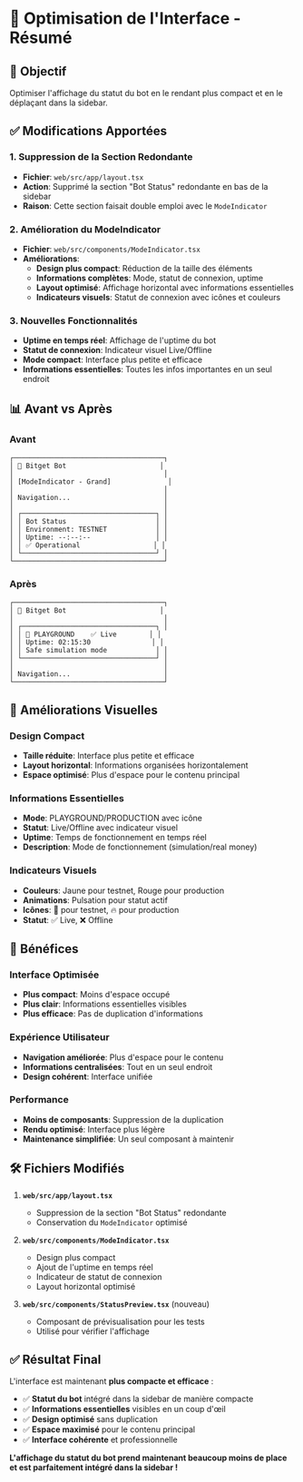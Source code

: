 # 🎨 Optimisation de l'Interface - Résumé

## 🎯 **Objectif**
Optimiser l'affichage du statut du bot en le rendant plus compact et en le déplaçant dans la sidebar.

## ✅ **Modifications Apportées**

### 1. **Suppression de la Section Redondante**
- **Fichier**: `web/src/app/layout.tsx`
- **Action**: Supprimé la section "Bot Status" redondante en bas de la sidebar
- **Raison**: Cette section faisait double emploi avec le `ModeIndicator`

### 2. **Amélioration du ModeIndicator**
- **Fichier**: `web/src/components/ModeIndicator.tsx`
- **Améliorations**:
  - **Design plus compact**: Réduction de la taille des éléments
  - **Informations complètes**: Mode, statut de connexion, uptime
  - **Layout optimisé**: Affichage horizontal avec informations essentielles
  - **Indicateurs visuels**: Statut de connexion avec icônes et couleurs

### 3. **Nouvelles Fonctionnalités**
- **Uptime en temps réel**: Affichage de l'uptime du bot
- **Statut de connexion**: Indicateur visuel Live/Offline
- **Mode compact**: Interface plus petite et efficace
- **Informations essentielles**: Toutes les infos importantes en un seul endroit

## 📊 **Avant vs Après**

### **Avant**
```
┌─────────────────────────────────────┐
│ 🚀 Bitget Bot                       │
│                                     │
│ [ModeIndicator - Grand]              │
│                                     │
│ Navigation...                       │
│                                     │
│ ┌─────────────────────────────────┐ │
│ │ Bot Status                      │ │
│ │ Environment: TESTNET            │ │
│ │ Uptime: --:--:--                │ │
│ │ ✅ Operational                  │ │
│ └─────────────────────────────────┘ │
└─────────────────────────────────────┘
```

### **Après**
```
┌─────────────────────────────────────┐
│ 🚀 Bitget Bot                       │
│                                     │
│ ┌─────────────────────────────────┐ │
│ │ 🧪 PLAYGROUND    ✅ Live        │ │
│ │ Uptime: 02:15:30               │ │
│ │ Safe simulation mode            │ │
│ └─────────────────────────────────┘ │
│                                     │
│ Navigation...                       │
└─────────────────────────────────────┘
```

## 🎨 **Améliorations Visuelles**

### **Design Compact**
- **Taille réduite**: Interface plus petite et efficace
- **Layout horizontal**: Informations organisées horizontalement
- **Espace optimisé**: Plus d'espace pour le contenu principal

### **Informations Essentielles**
- **Mode**: PLAYGROUND/PRODUCTION avec icône
- **Statut**: Live/Offline avec indicateur visuel
- **Uptime**: Temps de fonctionnement en temps réel
- **Description**: Mode de fonctionnement (simulation/real money)

### **Indicateurs Visuels**
- **Couleurs**: Jaune pour testnet, Rouge pour production
- **Animations**: Pulsation pour statut actif
- **Icônes**: 🧪 pour testnet, 🔥 pour production
- **Statut**: ✅ Live, ❌ Offline

## 🚀 **Bénéfices**

### **Interface Optimisée**
- **Plus compact**: Moins d'espace occupé
- **Plus clair**: Informations essentielles visibles
- **Plus efficace**: Pas de duplication d'informations

### **Expérience Utilisateur**
- **Navigation améliorée**: Plus d'espace pour le contenu
- **Informations centralisées**: Tout en un seul endroit
- **Design cohérent**: Interface unifiée

### **Performance**
- **Moins de composants**: Suppression de la duplication
- **Rendu optimisé**: Interface plus légère
- **Maintenance simplifiée**: Un seul composant à maintenir

## 🛠️ **Fichiers Modifiés**

1. **`web/src/app/layout.tsx`**
   - Suppression de la section "Bot Status" redondante
   - Conservation du `ModeIndicator` optimisé

2. **`web/src/components/ModeIndicator.tsx`**
   - Design plus compact
   - Ajout de l'uptime en temps réel
   - Indicateur de statut de connexion
   - Layout horizontal optimisé

3. **`web/src/components/StatusPreview.tsx`** (nouveau)
   - Composant de prévisualisation pour les tests
   - Utilisé pour vérifier l'affichage

## ✅ **Résultat Final**

L'interface est maintenant **plus compacte et efficace** :

- ✅ **Statut du bot** intégré dans la sidebar de manière compacte
- ✅ **Informations essentielles** visibles en un coup d'œil
- ✅ **Design optimisé** sans duplication
- ✅ **Espace maximisé** pour le contenu principal
- ✅ **Interface cohérente** et professionnelle

**L'affichage du statut du bot prend maintenant beaucoup moins de place et est parfaitement intégré dans la sidebar !**
